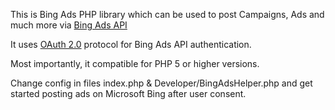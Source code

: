 This is Bing Ads PHP library which can be used to post Campaigns, Ads and much more via [Bing Ads API](https://docs.microsoft.com/en-us/advertising/guides/?view=bingads-13)

It uses [OAuth 2.0](https://tools.ietf.org/html/rfc6749) protocol for Bing Ads API authentication.

Most importantly, it compatible for PHP 5 or higher versions.

Change config in files index.php & Developer/BingAdsHelper.php and get started posting ads on Microsoft Bing after user consent.